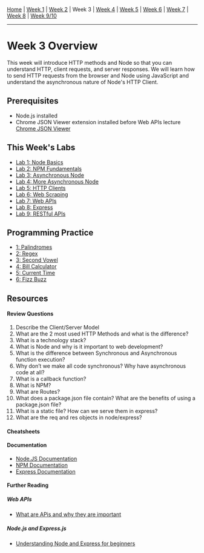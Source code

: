 [Home](/README.MD) | [Week 1](../week-01/ReadMe.md) | [Week 2](../week-02/ReadMe.md) | Week 3 | [Week 4](../week-04/ReadMe.md) | [Week 5](../week-05/ReadMe.md) | [Week 6](../week-06/ReadMe.md) | [Week 7](../week-07/ReadMe.md) | [Week 8](../week-08/ReadMe.md) | [Week 9/10](../week-09_10/ReadMe.md)

---

# Week 3 Overview
This week will introduce HTTP methods and Node so that you can understand HTTP, client requests, and server responses. We will learn how to send HTTP requests from the browser and Node using JavaScript and understand the asynchronous nature of Node's HTTP Client. 

## Prerequisites
- Node.js installed
- Chrome JSON Viewer extension installed before Web APIs lecture [Chrome JSON Viewer](https://chrome.google.com/webstore/detail/json-viewer/gbmdgpbipfallnflgajpaliibnhdgobh)

## This Week's Labs

- [Lab 1: Node Basics](./labs/lab-01.md)
- [Lab 2: NPM Fundamentals](./labs/lab-02.md)
- [Lab 3: Asynchronous Node](./labs/lab-03.md)
- [Lab 4: More Asynchronous Node](./labs/lab-04.md)
- [Lab 5: HTTP Clients](./labs/lab-05.md)
- [Lab 6: Web Scraping](./labs/lab-06.md)
- [Lab 7: Web APIs](./labs/lab-07.md)
- [Lab 8: Express](./labs/lab-08.md)
- [Lab 9: RESTful APIs](./labs/lab-09.md)

## Programming Practice

- [1: Palindromes](./practice.md#1-palindromesjs)
- [2: Regex](./practice.md#2-regex1js)
- [3: Second Vowel](./practice.md#3-secondvoweljs)
- [4: Bill Calculator](./practice.md#4-billcalculatorjs)
- [5: Current Time](./practice.md#5-currenttimejs)
- [6: Fizz Buzz](./practice.md#6-fizzbuzzjs)

## Resources

#### Review Questions

1. Describe the Client/Server Model
2. What are the 2 most used HTTP Methods and what is the difference?
3. What is a technology stack?
4. What is Node and why is it important to web development?
5. What is the difference between Synchronous and Asynchronous function execution?
6. Why don’t we make all code synchronous? Why have asynchronous code at all?
7. What is a callback function?
8. What is NPM?
9. What are Routes?
10. What does a package.json file contain? What are the benefits of using a package.json file?
11. What is a static file? How can we serve them in express?
12. What are the req and res objects in node/express?

#### Cheatsheets


#### Documentation
- [Node.JS Documentation](https://nodejs.org/en/docs/)
- [NPM Documentation](https://docs.npmjs.com/)
- [Express Documentation](https://www.npmjs.com/package/express)


#### Further Reading

##### Web APIs
- [What are APis and why they are important](https://sproutsocial.com/insights/what-is-an-api/)

##### Node.js and Express.js
- [Understanding Node and Express for beginners](https://medium.com/@LindaHaviv/the-beginners-guide-understanding-node-js-express-js-fundamentals-e15493462be1)
